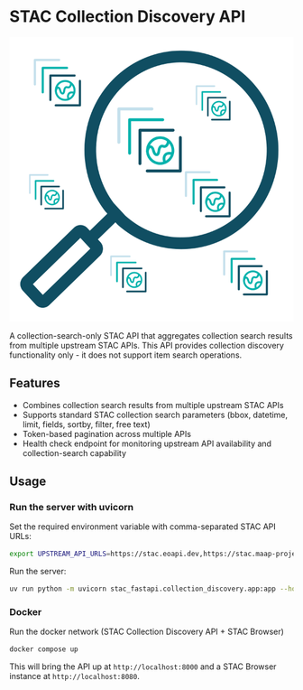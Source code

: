 # STAC Collection Discovery API

![](./assets/logo.svg)

A collection-search-only STAC API that aggregates collection search results from multiple upstream STAC APIs. This API provides collection discovery functionality only - it does not support item search operations.

## Features

- Combines collection search results from multiple upstream STAC APIs
- Supports standard STAC collection search parameters (bbox, datetime, limit, fields, sortby, filter, free text)
- Token-based pagination across multiple APIs
- Health check endpoint for monitoring upstream API availability and collection-search capability

## Usage

### Run the server with uvicorn

Set the required environment variable with comma-separated STAC API URLs:

```bash
export UPSTREAM_API_URLS=https://stac.eoapi.dev,https://stac.maap-project.org
```

Run the server:

```bash
uv run python -m uvicorn stac_fastapi.collection_discovery.app:app --host 0.0.0.0 --port 8080
```

### Docker

Run the docker network (STAC Collection Discovery API + STAC Browser)

```bash
docker compose up
```

This will bring the API up at `http://localhost:8000` and a STAC Browser instance at `http://localhost:8080`.
